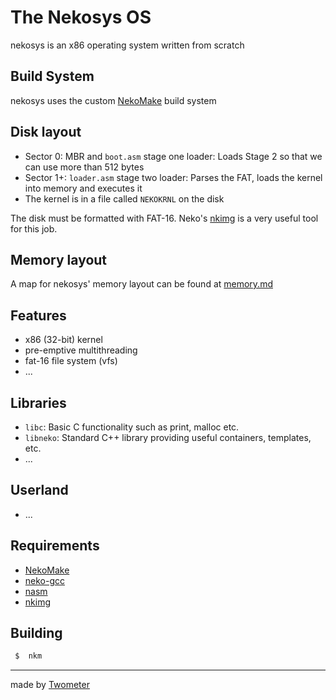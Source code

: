 # The Nekosys OS
nekosys is an x86 operating system written from scratch

## Build System
nekosys uses the custom [NekoMake](https://github.com/nekosys-os/nkm) build system

## Disk layout
- Sector 0: MBR and `boot.asm` stage one loader: Loads Stage 2 so that we can use more than 512 bytes
- Sector 1+: `loader.asm` stage two loader: Parses the FAT, loads the kernel into memory and executes it
- The kernel is in a file called `NEKOKRNL` on the disk

The disk must be formatted with FAT-16. Neko's [nkimg](https://github.com/nekosys-os/image-builder)
is a very useful tool for this job.

## Memory layout
A map for nekosys' memory layout can be found at [memory.md](memory.md)

## Features
- x86 (32-bit) kernel
- pre-emptive multithreading
- fat-16 file system (vfs)
- ...

## Libraries
- `libc`: Basic C functionality such as print, malloc etc.
- `libneko`: Standard C++ library providing useful containers, templates, etc.
- ...

## Userland
- ...

## Requirements
- [NekoMake](https://github.com/nekosys-os/nkm)
- [neko-gcc](https://github.com/nekosys-os/neko-gcc)
- [nasm](https://www.nasm.us/)
- [nkimg](https://github.com/nekosys-os/image-builder)


## Building
```sh
 $  nkm 
```

---

made by [Twometer](https://github.com/Twometer)
